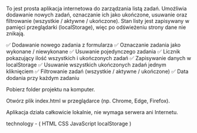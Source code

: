 To jest prosta aplikacja internetowa do zarządzania listą zadań.
Umożliwia dodawanie nowych zadań, oznaczanie ich jako ukończone, usuwanie oraz filtrowanie (wszystkie / aktywne / ukończone).
Stan listy jest zapisywany w pamięci przeglądarki (localStorage), więc po odświeżeniu strony dane nie znikają.



✅ Dodawanie nowego zadania z formularza
✅ Oznaczanie zadania jako wykonane / niewykonane
✅ Usuwanie pojedynczego zadania
✅ Licznik pokazujący ilość wszystkich i ukończonych zadań
✅ Zapisywanie danych w localStorage
✅ Usuwanie wszystkich ukończonych zadań jednym kliknięciem
✅ Filtrowanie zadań (wszystkie / aktywne / ukończone)
✅ Data dodania przy każdym zadaniu



Pobierz folder projektu na komputer.

Otwórz plik index.html w przeglądarce (np. Chrome, Edge, Firefox).

Aplikacja działa całkowicie lokalnie, nie wymaga serwera ani Internetu.


technology - 
(
HTML
CSS
JavaScript 
localStorage 
)
